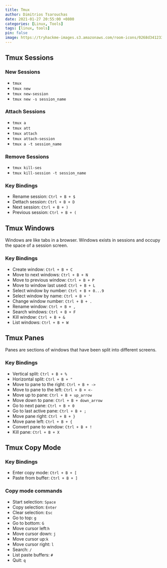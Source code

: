 ```yaml
---
title: Tmux
author: Dimitrios Tsarouchas
date: 2021-01-27 20:55:00 +0800
categories: [Linux, Tools]
tags: [linux, tools]
pin: false
image: https://tryhackme-images.s3.amazonaws.com/room-icons/0268d3412331f7802108c84007985d0d.png
---
```


## Tmux Sessions

### New Sessions
- `tmux`
- `tmux new`
- `tmux new-session`
- `tmux new -s session_name`

### Attach Sessions
- `tmux a`
- `tmux att`
- `tmux attach`
- `tmux attach-session`
- `tmux a -t session_name`

### Remove Sessions
- `tmux kill-ses`
- `tmux kill-session -t session_name`

### Key Bindings
- Rename session: `Ctrl + B + $` 
- Dettach session: `Ctrl + B + D`
- Next session: `Ctrl + B + )`
- Previous session: `Ctrl + B + (`

## Tmux Windows
Windows are like tabs in a browser. Windows exists in sessions and occupy the space of a session screen.

### Key Bindings
- Create window: `Ctrl + B + C`
- Move to next windows: `Ctrl + B + N`
- Move to previous window: `Ctrl + B + P`
- Move to window last used: `Ctrl + B + L`
- Select window by number: `Ctrl + B + 0...9`
- Select window by name: `Ctrl + B + '`
- Change window number: `Ctrl + B + .`
- Rename window: `Ctrl + B + ,`
- Search windows: `Ctrl + B + F`
- Kill window: `Ctrl + B + &`
- List windows: `Ctrl + B + W`

## Tmux Panes
Panes are sections of windows that have been split into different screens.

### Key Bindings
- Vertical split: `Ctrl + B + %`
- Horizontal split: `Ctrl + B + "`
- Move to pane to the right: `Ctrl + B + ->`
- Move to pane to the left: `Ctrl + B + <-`
- Move up to pane: `Ctrl + B + up_arrow`
- Move down to pane: `Ctrl + B + down_arrow`
- Go to next pane: `Ctrl + B + 0`
- Go to last active pane: `Ctrl + B + ;`
- Move pane right: `Ctrl + B + }`
- Move pane left: `Ctrl + B + {`
- Convert pane to window: `Ctrl + B + !`
- Kill pane: `Ctrl + B + X`

## Tmux Copy Mode

### Key Bindings
- Enter copy mode: `Ctrl + B + [`
- Paste from buffer: `Ctrl + B + ]`

### Copy mode commands
- Start selection: `Space`
- Copy selection: `Enter`
- Clear selection: `Esc`
- Go to top: `g`
- Go to bottom: `G`
- Move cursor left:`h`
- Move cursor down: `j`
- Move cursor up:`k`
- Move cursor right: `l`
- Search: `/`
- List paste buffers: `#`
- Quit: `q`